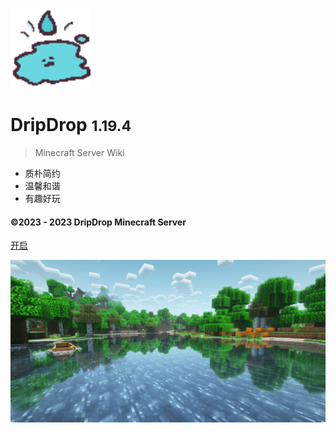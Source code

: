 ![logo](pics/logo/server-icon.svg ':size=5%')

# DripDrop <small>1.19.4</small>


> Minecraft Server Wiki

- 质朴简约
- 温馨和谐
- 有趣好玩

#### ©2023 - 2023 DripDrop Minecraft Server

[开启](README.md)

<!-- background color -->

![](pics/background/summer.png)